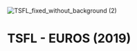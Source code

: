 ![TSFL_fixed_without_background (2)](https://github.com/thaalish/tsfl-euros/assets/85063798/d268b170-d95e-419a-8913-3532fc5d0ad3)

# TSFL - EUROS (2019)
